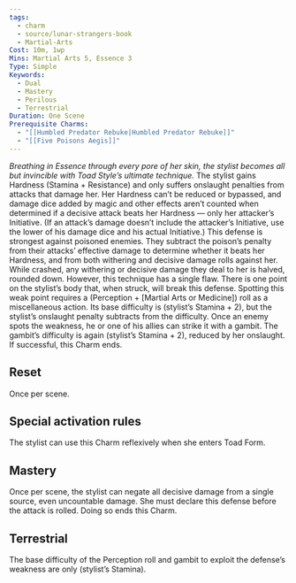```yaml
---
tags:
  - charm
  - source/lunar-strangers-book
  - Martial-Arts
Cost: 10m, 1wp
Mins: Martial Arts 5, Essence 3
Type: Simple
Keywords:
  - Dual
  - Mastery
  - Perilous
  - Terrestrial
Duration: One Scene
Prerequisite Charms:
  - "[[Humbled Predator Rebuke|Humbled Predator Rebuke]]"
  - "[[Five Poisons Aegis]]"
---
```

*Breathing in Essence through every pore of her skin, the stylist becomes all but invincible with Toad Style’s ultimate technique.*
The stylist gains Hardness (Stamina + Resistance) and only suffers onslaught penalties from attacks that damage her. Her Hardness can’t be reduced or bypassed, and damage dice added by magic and other effects aren’t counted when determined if a decisive attack beats her Hardness — only her attacker’s Initiative. (If an attack’s damage doesn’t include the attacker’s Initiative, use the lower of his damage dice and his actual Initiative.)
This defense is strongest against poisoned enemies. They subtract the poison’s penalty from their attacks’ effective damage to determine whether it beats her Hardness, and from both withering and decisive damage rolls against her. While crashed, any withering or decisive damage they deal to her is halved, rounded down.
However, this technique has a single flaw. There is one point on the stylist’s body that, when struck, will break this defense. Spotting this weak point requires a (Perception + [Martial Arts or Medicine]) roll as a miscellaneous action. Its base difficulty is (stylist’s Stamina + 2), but the stylist’s onslaught penalty subtracts from the difficulty.
Once an enemy spots the weakness, he or one of his allies can strike it with a gambit. The gambit’s difficulty is again (stylist’s Stamina + 2), reduced by her onslaught.
If successful, this Charm ends.
## Reset 
Once per scene.
## Special activation rules
The stylist can use this Charm reflexively when she enters Toad Form.
## Mastery
Once per scene, the stylist can negate all decisive damage from a single source, even uncountable damage. She must declare this defense before the attack is rolled. Doing so ends this Charm.
## Terrestrial
The base difficulty of the Perception roll and gambit to exploit the defense’s weakness are only (stylist’s Stamina).